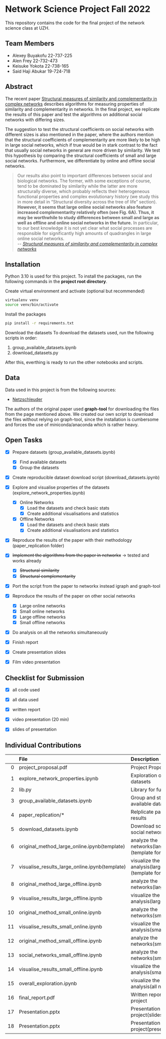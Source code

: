 # Network Science Project Fall 2022

This repository contains the code for the final project of the network
science class at UZH.

## Team Members

* Alexey Buyakofu 22-737-225
* Alen Frey 22-732-473
* Keisuke Yokota 22-738-165
* Said Haji Abukar 19-724-718

## Abstract

The recent paper [Structural measures of similarity and complementarity in complex networks](https://www.nature.com/articles/s41598-022-20710-w) describes algorithms for measuring properties of similarity and complementarity in networks. In the final project, we replicate the results of this paper and test the algorithms on additional social networks with differing sizes.

The suggestion to test the structural coefficients on social networks with different sizes is also mentioned in the paper, where the authors mention that the structural coefficients of complementarity are more likely to be high in large social networks, which if true would be in stark contrast to the fact that usually social networks in general are more driven by similarity. We test this hypothesis by comparing the structural coefficients of small and large social networks. Furthermore, we differentiate by online and offline social networks. 

>Our results also point to important differences between social and biological networks. The former, with some
exceptions of course, tend to be dominated by similarity while the latter are more structurally diverse, which
probably reflects their heterogeneous functional properties and complex evolutionary history (we study this in
more detail in “Structural diversity across the tree of life” section). **However, it seems that large online social
networks also feature increased complementarity relatively often (see Fig. 6A). Thus, it may be worthwhile to
study differences between small and large as well as offline and online social networks in the future.** In particular,
to our best knowledge it is not yet clear what social processes are responsible for significantly high amounts of
quadrangles in large online social networks.  
> -- <cite> [Structural measures of similarity and complementarity in complex networks](https://www.nature.com/articles/s41598-022-20710-w) </cite>

## Installation

Python 3.10 is used for this project.
To install the packages, run the following commands in the **project root directory**.

Create virtual environment and activate (optional but recommended)

```bash
virtualenv venv
source venv/bin/activate
```

Install the packages

```bash
pip install -r requirements.txt
```

Download the datasets
To download the datasets used, run the following scripts in order:
1. group_available_datasets.ipynb 
2. download_datasets.py

After this, everthing is ready to run the other notebooks and scripts. 

## Data

Data used in this project is from the following sources:
* [Netzschleuder](https://networks.skewed.de/)

The authors of the original paper used **graph-tool** for downloading 
the files from the page mentioned above. We created our own script
to download the files without relying on graph-tool, since the
installation is cumbersome and forces the use of miniconda/anaconda
which is rather heavy.

## Open Tasks

- [x] Prepare datasets (group_available_datasets.ipynb)
  - [x] Find available datasets
  - [x] Group the datasets
- [x] Create reproducible dataset download script (download_datasets.ipynb)
- [x] Explore and visualise properties of the datasets (explore_network_properties.ipynb)
  - [x] Online Networks 
    - [x] Load the datasets and check basic stats
    - [x] Create additional visualisations and statistics
  - [x] Offline Networks
    - [x] Load the datasets and check basic stats
    - [x] Create additional visualisations and statistics 
- [x] Reproduce the results of the paper with their methodology (paper_replication folder)
- [x] ~~Implement the algorithms from the paper in networkx~~ -> tested and works already
  - [x] ~~Structural similarity~~
  - [x] ~~Structural complementarity~~
- [x] Port the script from the paper to networkx instead igraph and graph-tool
- [x] Reproduce the results of the paper on other social networks
  - [x] Large online networks
  - [x] Small online networks
  - [x] Large offline networks
  - [x] Small offline networks 
 - [x] Do analysis on all the networks simultaneously
- [x] Finish report
- [x] Create presentation slides
- [x] Film video presentation


## Checklist for Submission

- [x] all code used
- [x] all data used
- [x] written report
- [x] video presentation (20 min)
- [x] slides of presentation



## Individual Contributions

|    | File                             | Description                            | Contributor   |
|---:|:---------------------------------|:---------------------------------------|:--------------|
|  0 | project_proposal.pdf             | Project Proposal                       | Keisuke, Alen |
|  1 | explore_network_properties.ipynb | Exploration of available datasets      | Alen          |
|  2 | lib.py                           | Library for functions                  | Alen          |
|  3 | group_available_datasets.ipynb   | Group and structure available datasets | Alen          |
|  4 | paper_replication/*              | Relplicate paper results               | Alen          |
|  5 | download_datasets.ipynb          | Download script for social networks    | Alen          |
|  6 | original_method_large_online.ipynb(template)| analyze the networks(large online)(template for others)    | Alen          |
|  7 | visualise_results_large_online.ipynb(template)| visualize the analysis(large online)(template for others)| Alen          |
|  8 | original_method_large_offline.ipynb| analyze the networks(large offline)    | Alexey          |
|  9 | visualise_results_large_offline.ipynb| visualize the analysis(large offline)| Alexey          |
| 10 | original_method_small_online.ipynb| analyze the networks(small online)    | Keisuke          |
| 11 | visualise_results_small_online.ipynb| visualize the analysis(small online)| Keisuke          |
| 12 | original_method_small_offline.ipynb| analyze the networks(small_offline)    | Said          |
| 13 | social_networks_small_offline.ipynb| analyze the networks(small_offline)    | Said          |
| 14 | visualise_results_small_offline.ipynb| visualize the analysis(small_offline)| Keisuke           |
| 15 | overall_exploration.ipynb        | visualize the analysis(all networks)   | Alen          |
| 16 | final_report.pdf | Written report of project              | Said          |
| 17 | Presentation.pptx                | Presentation of project(slides)        | Kei(1-12),Alexey(13-)|
| 18 | Presentation.pptx                | Presentation of project(presentation)  | Kei(1-12),Alexey(13-)|

